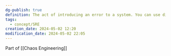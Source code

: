 ```yaml
---
dg-publish: true
definition: The act of introducing an error to a system. You can use different faults, such as network latency or loss of access to storage, to target system components. You can create scenarios that an application or service must be able to handle or recover from.
tags:
  - concept/SRE
creation_date: 2024-05-02 12:20
modification_date: 2024-05-02 22:05
---
```

Part of [[Chaos Engineering]]
